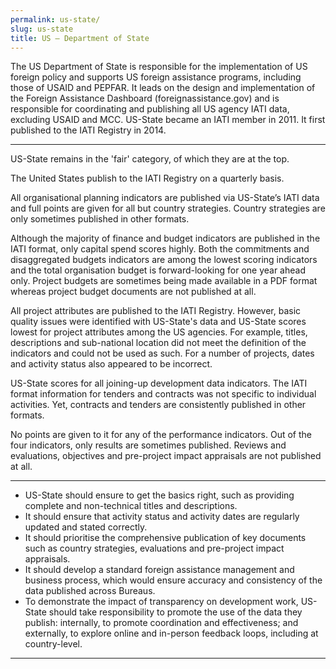 ```yaml
---
permalink: us-state/
slug: us-state
title: US – Department of State
---
```


The US Department of State is responsible for the implementation of US foreign policy and supports US foreign assistance programs, including those of USAID and PEPFAR. It leads on the design and implementation of the Foreign Assistance Dashboard (foreignassistance.gov) and is responsible for coordinating and publishing all US agency IATI data, excluding USAID and MCC. US-State became an IATI member in 2011. It first published to the IATI Registry in 2014.

---

US-State remains in the 'fair' category, of which they are at the top.

The United States publish to the IATI Registry on a quarterly basis.

All organisational planning indicators are published via US-State’s IATI data and full points are given for all but country strategies. Country strategies are only sometimes published in other formats.

Although the majority of finance and budget indicators are published in the IATI format, only capital spend scores highly. Both the commitments and disaggregated budgets indicators are among the lowest scoring indicators and the total organisation budget is forward-looking for one year ahead only. Project budgets are sometimes being made available in a PDF format whereas project budget documents are not published at all.

All project attributes are published to the IATI Registry. However, basic quality issues were identified with US-State's data and US-State scores lowest for project attributes among the US agencies. For example, titles, descriptions and sub-national location did not meet the definition of the indicators and could not be used as such. For a number of projects, dates and activity status also appeared to be incorrect.

US-State scores for all joining-up development data indicators. The IATI format information for tenders and contracts was not specific to individual activities. Yet, contracts and tenders are consistently published in other formats.

No points are given to it for any of the performance indicators. Out of the four indicators, only results are sometimes published. Reviews and evaluations, objectives and pre-project impact appraisals are not published at all.

---

 * US-State should ensure to get the basics right, such as providing complete and non-technical titles and descriptions.
 * It should ensure that activity status and activity dates are regularly updated and stated correctly.
 * It should prioritise the comprehensive publication of key documents such as country strategies, evaluations and pre-project impact appraisals. 
 * It should develop a standard foreign assistance management and business process, which would ensure accuracy and consistency of the data published across Bureaus.
 * To demonstrate the impact of transparency on development work, US-State should take responsibility to promote the use of the data they publish: internally, to promote coordination and effectiveness; and externally, to explore online and in-person feedback loops, including at country-level.

---

